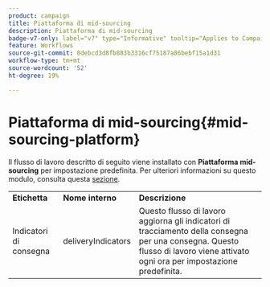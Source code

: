 ```yaml
---
product: campaign
title: Piattaforma di mid-sourcing
description: Piattaforma di mid-sourcing
badge-v7-only: label="v7" type="Informative" tooltip="Applies to Campaign Classic v7 only"
feature: Workflows
source-git-commit: 8debcd3d8fb883b3316cf75187a86bebf15a1d31
workflow-type: tm+mt
source-wordcount: '52'
ht-degree: 19%

---
```



# Piattaforma di mid-sourcing{#mid-sourcing-platform}



Il flusso di lavoro descritto di seguito viene installato con **Piattaforma mid-sourcing** per impostazione predefinita. Per ulteriori informazioni su questo modulo, consulta questa [sezione](../../installation/using/mid-sourcing-deployment.md).

<table> 
 <tbody> 
  <tr> 
   <td> <strong>Etichetta</strong><br /> </td> 
   <td> <strong>Nome interno</strong><br /> </td> 
   <td> <strong>Descrizione</strong><br /> </td> 
  </tr> 
  <tr> 
   <td> <span class="uicontrol">Indicatori di consegna</span> <br /> </td> 
   <td> <span class="uicontrol">deliveryIndicators</span> <br /> </td> 
   <td> Questo flusso di lavoro aggiorna gli indicatori di tracciamento della consegna per una consegna. Questo flusso di lavoro viene attivato ogni ora per impostazione predefinita.<br /> </td> 
  </tr> 
 </tbody> 
</table>

